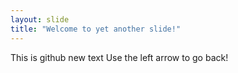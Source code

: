 ```yaml
---
layout: slide
title: "Welcome to yet another slide!"
---
```

This is github new text
Use the left arrow to go back!


